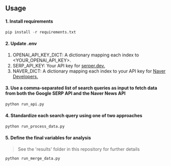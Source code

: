 <div align='center'>
</div>

## Usage

#### 1. Install requirements 
```python 
pip install -r requirements.txt
```

#### 2. Update .env
1) OPENAI_API_KEY_DICT: A dictionary mapping each index to <YOUR_OPENAI_API_KEY>.
2) SERP_API_KEY: Your API key for [serper.dev.](https://serper.dev/.)
3) NAVER_DICT: A dictionary mapping each index to your API key for [Naver Developers.](https://developers.naver.com/main/.)


#### 3. Use a comma-separated list of search queries as input to fetch data from both the Google SERP API and the Naver News API
```python 
python run_api.py
```

#### 4. Standardize each search query using one of two approaches
```python 
python run_process_data.py
```

#### 5. Define the final variables for analysis
> See the 'results' folder in this repository for further details

```python 
python run_merge_data.py
```
